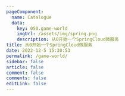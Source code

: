 ```yaml
---
pageComponent:
  name: Catalogue
  data:
    key: 050.game-world
    imgUrl: /assets/img/spring.png
    description: 从0开始一个SpringCloud微服务
title: 从0开始一个SpringCloud微服务
date: 2022-12-5 15:30:53
permalink: /game-world/
sidebar: false
article: false
comment: false
comments: false
editLink: false
---
```

